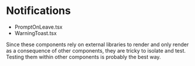 # Notifications

- PromptOnLeave.tsx
- WarningToast.tsx

Since these components rely on external libraries to render and only render as a consequence of other components,
they are tricky to isolate and test. Testing them within other components is probably the best way.
